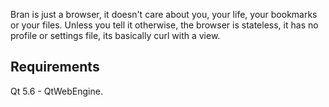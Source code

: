 
Bran is just a browser, it doesn't care about you, your life, your bookmarks or your files. Unless you tell it otherwise, the browser is stateless, it has no profile or settings file, its basically curl with a view.

## Requirements

Qt 5.6 - QtWebEngine.

